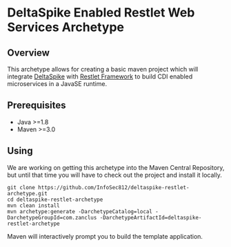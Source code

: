 DeltaSpike Enabled Restlet Web Services Archetype
=================================================

Overview
--------

This archetype allows for creating a basic maven project which will integrate [DeltaSpike](http://deltaspike.apache.org/) 
with [Restlet Framework](http://restlet.com) to build CDI enabled microservices in a JavaSE runtime.

Prerequisites
-------------

* Java >=1.8
* Maven >=3.0

Using
-----

We are working on getting this archetype into the Maven Central Repository,
but until that time you will have to check out the project and install it locally.

    git clone https://github.com/InfoSec812/deltaspike-restlet-archetype.git
    cd deltaspike-restlet-archetype
    mvn clean install
    mvn archetype:generate -DarchetypeCatalog=local -DarchetypeGroupId=com.zanclus -DarchetypeArtifactId=deltaspike-restlet-archetype

Maven will interactively prompt you to build the template application.